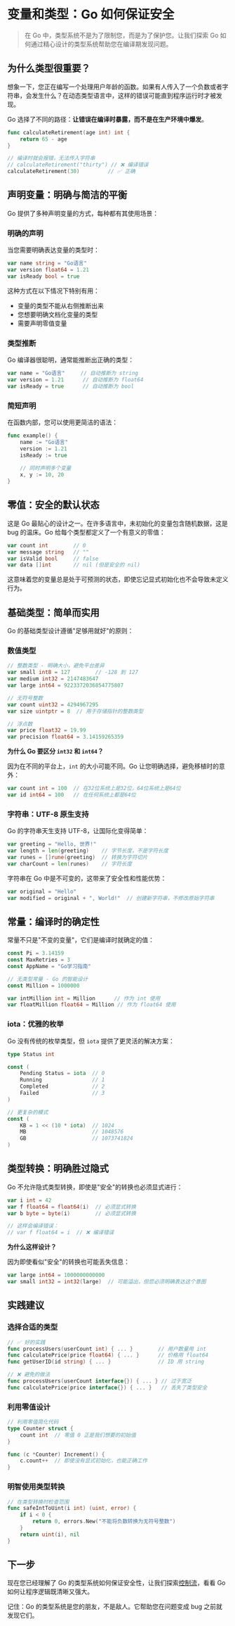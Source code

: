 # 变量和类型：Go 如何保证安全

> 在 Go 中，类型系统不是为了限制您，而是为了保护您。让我们探索 Go 如何通过精心设计的类型系统帮助您在编译期发现问题。

## 为什么类型很重要？

想象一下，您正在编写一个处理用户年龄的函数。如果有人传入了一个负数或者字符串，会发生什么？在动态类型语言中，这样的错误可能直到程序运行时才被发现。

Go 选择了不同的路径：**让错误在编译时暴露，而不是在生产环境中爆发**。

```go
func calculateRetirement(age int) int {
    return 65 - age
}

// 编译时就会报错，无法传入字符串
// calculateRetirement("thirty") // ❌ 编译错误
calculateRetirement(30)         // ✅ 正确
```

## 声明变量：明确与简洁的平衡

Go 提供了多种声明变量的方式，每种都有其使用场景：

### 明确的声明

当您需要明确表达变量的类型时：

```go
var name string = "Go语言"
var version float64 = 1.21
var isReady bool = true
```

这种方式在以下情况下特别有用：
- 变量的类型不能从右侧推断出来
- 您想要明确文档化变量的类型
- 需要声明零值变量

### 类型推断

Go 编译器很聪明，通常能推断出正确的类型：

```go
var name = "Go语言"     // 自动推断为 string
var version = 1.21      // 自动推断为 float64
var isReady = true      // 自动推断为 bool
```

### 简短声明

在函数内部，您可以使用更简洁的语法：

```go
func example() {
    name := "Go语言"
    version := 1.21
    isReady := true
    
    // 同时声明多个变量
    x, y := 10, 20
}
```

## 零值：安全的默认状态

这是 Go 最贴心的设计之一。在许多语言中，未初始化的变量包含随机数据，这是 bug 的温床。Go 给每个类型都定义了一个有意义的零值：

```go
var count int        // 0
var message string   // ""
var isValid bool     // false
var data []int       // nil (但是安全的 nil)
```

这意味着您的变量总是处于可预测的状态，即使忘记显式初始化也不会导致未定义行为。

## 基础类型：简单而实用

Go 的基础类型设计遵循"足够用就好"的原则：

### 数值类型

```go
// 整数类型 - 明确大小，避免平台差异
var small int8 = 127        // -128 到 127
var medium int32 = 2147483647
var large int64 = 9223372036854775807

// 无符号整数
var count uint32 = 4294967295
var size uintptr = 8  // 用于存储指针的整数类型

// 浮点数
var price float32 = 19.99
var precision float64 = 3.14159265359
```

**为什么 Go 要区分 `int32` 和 `int64`？**

因为在不同的平台上，`int` 的大小可能不同。Go 让您明确选择，避免移植时的意外：

```go
var count int = 100  // 在32位系统上是32位，64位系统上是64位
var id int64 = 100   // 在任何系统上都是64位
```

### 字符串：UTF-8 原生支持

Go 的字符串天生支持 UTF-8，让国际化变得简单：

```go
var greeting = "Hello, 世界!"
var length = len(greeting)    // 字节长度，不是字符长度
var runes = []rune(greeting)  // 转换为字符切片
var charCount = len(runes)    // 字符长度
```

字符串在 Go 中是不可变的，这带来了安全性和性能优势：

```go
var original = "Hello"
var modified = original + ", World!"  // 创建新字符串，不修改原始字符串
```

## 常量：编译时的确定性

常量不只是"不变的变量"，它们是编译时就确定的值：

```go
const Pi = 3.14159
const MaxRetries = 3
const AppName = "Go学习指南"

// 无类型常量 - Go 的智能设计
const Million = 1000000

var intMillion int = Million      // 作为 int 使用
var floatMillion float64 = Million // 作为 float64 使用
```

### iota：优雅的枚举

Go 没有传统的枚举类型，但 `iota` 提供了更灵活的解决方案：

```go
type Status int

const (
    Pending Status = iota  // 0
    Running                // 1
    Completed              // 2
    Failed                 // 3
)

// 更复杂的模式
const (
    KB = 1 << (10 * iota)  // 1024
    MB                     // 1048576
    GB                     // 1073741824
)
```

## 类型转换：明确胜过隐式

Go 不允许隐式类型转换，即使是"安全"的转换也必须显式进行：

```go
var i int = 42
var f float64 = float64(i)  // 必须显式转换
var b byte = byte(i)        // 必须显式转换

// 这样会编译错误：
// var f float64 = i  // ❌ 编译错误
```

**为什么这样设计？**

因为即使看似"安全"的转换也可能丢失信息：

```go
var large int64 = 1000000000000
var small int32 = int32(large)  // 可能溢出，但您必须明确表达这个意图
```

## 实践建议

### 选择合适的类型

```go
// ✅ 好的实践
func processUsers(userCount int) { ... }        // 用户数量用 int
func calculatePrice(price float64) { ... }      // 价格用 float64
func getUserID(id string) { ... }               // ID 用 string

// ❌ 避免的做法
func processUsers(userCount interface{}) { ... } // 过于宽泛
func calculatePrice(price interface{}) { ... }   // 丢失了类型安全
```

### 利用零值设计

```go
// 利用零值简化代码
type Counter struct {
    count int  // 零值 0 正是我们想要的初始值
}

func (c *Counter) Increment() {
    c.count++  // 即使没有显式初始化，也能正确工作
}
```

### 明智使用类型转换

```go
// 在类型转换时检查范围
func safeIntToUint(i int) (uint, error) {
    if i < 0 {
        return 0, errors.New("不能将负数转换为无符号整数")
    }
    return uint(i), nil
}
```

## 下一步

现在您已经理解了 Go 的类型系统如何保证安全性，让我们探索[控制流](/learn/fundamentals/control-flow)，看看 Go 如何让程序逻辑既清晰又强大。

记住：Go 的类型系统是您的朋友，不是敌人。它帮助您在问题变成 bug 之前就发现它们。 